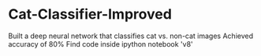 # Cat-Classifier-Improved
Built a deep neural network that classifies cat vs. non-cat images
Achieved accuracy of 80%
Find code inside ipython notebook 'v8'
